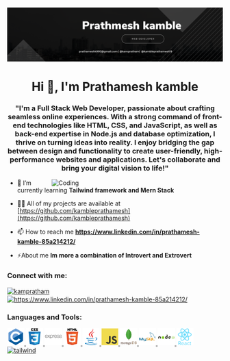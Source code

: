 ![logo](https://github.com/kambleprathamesh/kambleprathamesh/blob/main/-PRATHAMESH%20KAMBLE.png )
<h1 align="center">Hi 👋, I'm Prathamesh kamble</h1>
<h3 align="center">"I'm a Full Stack Web Developer, passionate about crafting seamless online experiences. With a strong command of front-end technologies like HTML, CSS, and JavaScript, as well as back-end expertise in Node.js and database optimization, I thrive on turning ideas into reality. I enjoy bridging the gap between design and functionality to create user-friendly, high-performance websites and applications. Let's collaborate and bring your digital vision to life!"</h3>


<img align="right" alt="Coding" width="400px" src="https://raw.githubusercontent.com/hasibul-hasan-shuvo/hasibul-hasan-shuvo/main/images/coding-boy.gif"> 

- 🌱 I’m currently learning **Tailwind framework and Mern Stack**

- 👨‍💻 All of my projects are available at [https://github.com/kambleprathamesh](https://github.com/kambleprathamesh)

- 📫 How to reach me **https://www.linkedin.com/in/prathamesh-kamble-85a214212/**

- ⚡About me **Im more a combination of Introvert and Extrovert**

<h3 align="left">Connect with me:</h3>
<p align="left">
<a href="https://twitter.com/kampratham" target="blank"><img align="center" src="https://raw.githubusercontent.com/rahuldkjain/github-profile-readme-generator/master/src/images/icons/Social/twitter.svg" alt="kampratham" height="30" width="40" /></a>
<a href="https://linkedin.com/in/https://www.linkedin.com/in/prathamesh-kamble-85a214212/" target="blank"><img align="center" src="https://raw.githubusercontent.com/rahuldkjain/github-profile-readme-generator/master/src/images/icons/Social/linked-in-alt.svg" alt="https://www.linkedin.com/in/prathamesh-kamble-85a214212/" height="30" width="40" /></a>
</p>

<h3 align="left">Languages and Tools:</h3>
<p align="left"> <a href="https://www.cprogramming.com/" target="_blank" rel="noreferrer"> <img src="https://raw.githubusercontent.com/devicons/devicon/master/icons/c/c-original.svg" alt="c" width="40" height="40"/> </a> <a href="https://www.w3schools.com/css/" target="_blank" rel="noreferrer"> <img src="https://raw.githubusercontent.com/devicons/devicon/master/icons/css3/css3-original-wordmark.svg" alt="css3" width="40" height="40"/> </a> <a href="https://expressjs.com" target="_blank" rel="noreferrer"> <img src="https://raw.githubusercontent.com/devicons/devicon/master/icons/express/express-original-wordmark.svg" alt="express" width="40" height="40"/> </a> <a href="https://www.w3.org/html/" target="_blank" rel="noreferrer"> <img src="https://raw.githubusercontent.com/devicons/devicon/master/icons/html5/html5-original-wordmark.svg" alt="html5" width="40" height="40"/> </a> <a href="https://www.java.com" target="_blank" rel="noreferrer"> <img src="https://raw.githubusercontent.com/devicons/devicon/master/icons/java/java-original.svg" alt="java" width="40" height="40"/> </a> <a href="https://developer.mozilla.org/en-US/docs/Web/JavaScript" target="_blank" rel="noreferrer"> <img src="https://raw.githubusercontent.com/devicons/devicon/master/icons/javascript/javascript-original.svg" alt="javascript" width="40" height="40"/> </a> <a href="https://www.mongodb.com/" target="_blank" rel="noreferrer"> <img src="https://raw.githubusercontent.com/devicons/devicon/master/icons/mongodb/mongodb-original-wordmark.svg" alt="mongodb" width="40" height="40"/> </a> <a href="https://www.mysql.com/" target="_blank" rel="noreferrer"> <img src="https://raw.githubusercontent.com/devicons/devicon/master/icons/mysql/mysql-original-wordmark.svg" alt="mysql" width="40" height="40"/> </a> <a href="https://nodejs.org" target="_blank" rel="noreferrer"> <img src="https://raw.githubusercontent.com/devicons/devicon/master/icons/nodejs/nodejs-original-wordmark.svg" alt="nodejs" width="40" height="40"/> </a> <a href="https://reactjs.org/" target="_blank" rel="noreferrer"> <img src="https://raw.githubusercontent.com/devicons/devicon/master/icons/react/react-original-wordmark.svg" alt="react" width="40" height="40"/> </a> <a href="https://tailwindcss.com/" target="_blank" rel="noreferrer"> <img src="https://www.vectorlogo.zone/logos/tailwindcss/tailwindcss-icon.svg" alt="tailwind" width="40" height="40"/> </a> </p>   

